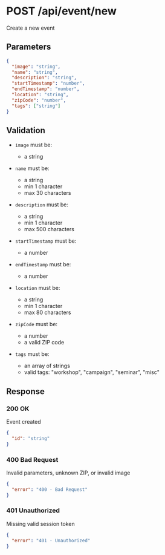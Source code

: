 # POST /api/event/new

Create a new event

## Parameters

```json
{
  "image": "string",
  "name": "string",
  "description": "string",
  "startTimestamp": "number",
  "endTimestamp": "number",
  "location": "string",
  "zipCode": "number",
  "tags": ["string"]
}
```

## Validation

- `image` must be:

  - a string

- `name` must be:

  - a string
  - min 1 character
  - max 30 characters

- `description` must be:

  - a string
  - min 1 character
  - max 500 characters

- `startTimestamp` must be:

  - a number

- `endTimestamp` must be:

  - a number

- `location` must be:

  - a string
  - min 1 character
  - max 80 characters

- `zipCode` must be:

  - a number
  - a valid ZIP code

- `tags` must be:

  - an array of strings
  - valid tags: "workshop", "campaign", "seminar", "misc"

## Response

### 200 OK

Event created

```json
{
  "id": "string"
}
```

### 400 Bad Request

Invalid parameters, unknown ZIP, or invalid image

```json
{
  "error": "400 - Bad Request"
}
```

### 401 Unauthorized

Missing valid session token

```json
{
  "error": "401 - Unauthorized"
}
```
